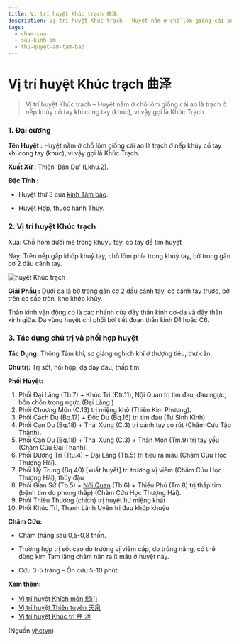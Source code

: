 ```yaml
---
title: Vị trí huyệt Khúc trạch 曲泽
description: Vị trí huyệt Khúc trạch – Huyệt nằm ở chỗ lõm giống cái ao là trạch ở nếp khủy cổ tay khi cong tay (khúc), vì vậy gọi là Khúc Trạch.
tags:
  - cham-cuu
  - sau-kinh-am
  - thu-quyet-am-tam-bao
---
```


# Vị trí huyệt Khúc trạch 曲泽 

> Vị trí huyệt Khúc trạch – Huyệt nằm ở chỗ lõm giống cái ao là trạch ở nếp khủy cổ tay khi cong tay (khúc), vì vậy gọi là Khúc Trạch.

### 1. Đại cương

**Tên Huyệt :** Huyệt nằm ở chỗ lõm giống cái ao là trạch ở nếp khủy cổ tay khi cong tay (khúc), vì vậy gọi là Khúc Trạch.

**Xuất Xứ :** Thiên ‘Bản Du’ (Lkhu.2).

**Đặc Tính :**

+ Huyệt thứ 3 của [kinh Tâm bào](/yhctvn/kinh-thu-quyet-am-tam-bao).

+ Huyệt Hợp, thuộc hành Thủy.

### 2. Vị trí huyệt Khúc trạch

Xưa: Chỗ hõm dưới mé trong khuỷu tay, co tay để tìm huyệt

Nay: Trên nếp gấp khớp khuỷ tay, chỗ lõm phía trong khuỷ tay, bờ trong gân cơ 2 đầu cánh tay.

![huyệt Khúc trạch](/imgs/yhctvn/huyet-khuc-trach-300x168.jpg)

**Giải Phẫu :** Dưới da là bờ trong gân cơ 2 đầu cánh tay, cơ cánh tay trước, bờ trên cơ sấp tròn, khe khớp khủy.

Thần kinh vận động cơ là các nhánh của dây thần kinh cơ-da và dây thần kinh giữa. Da vùng huyệt chi phối bởi tiết đoạn thần kinh D1 hoặc C6.

### 3. Tác dụng chủ trị và phối hợp huyệt

**Tác Dụng:** Thông Tâm khí, sơ giáng nghịch khí ở thượng tiêu, thư cân.

**Chủ trị:** Trị sốt, hồi hộp, dạ dày đau, thấp tim.

**Phối Huyệt:**

1. Phối Đại Lăng (Tb.7) + Khúc Trì (Đtr.11), Nội Quan trị tim đau, đau ngực, bồn chồn trong ngực (Đại Lăng )
2. Phối Chương Môn (C.13) trị miệng khô (Thiên Kim Phương).
3. Phối Cách Du (Bq.17) + Đốc Du (Bq.16) trị tim đau (Tư Sinh Kinh).
4. Phối Can Du (Bq.18) + Thái Xung (C.3) trị cánh tay co rút (Châm Cứu Tập Thành).
5. Phối Can Du (Bq.18) + Thái Xung (C.3) + Thần Môn (Tm.9) trị tay yếu (Châm Cứu Đại Thành).
6. Phối Dương Trì (Ttu.4) + Đại Lăng (Tb.5) trị tiêu ra máu (Châm Cứu Học Thượng Hải).
7. Phối Uỷ Trung (Bq.40) [xuất huyết] trị trường Vị viêm (Châm Cứu Học Thượng Hải), thủy đậu
8. Phối Gian Sử (Tb.5) + [Nội Quan](/yhctvn/vi-tri-huyet-noi-quan-%e5%86%85%e5%85%b3) (Tb.6) + Thiếu Phủ (Tm.8) trị thấp tim (bệnh tim do phong thấp) (Châm Cứu Học Thượng Hải).
9. Phối Thiếu Thương (chích) trị huyết hư miệng khát
10. Phối Khúc Trì, Thanh Lãnh Uyên trị đau khớp khuỷu

**Châm Cứu:**

+ Châm thẳng sâu 0,5-0,8 thốn.

+ Trường hợp trị sốt cao do trường vị viêm cấp, do trúng nắng, có thể dùng kim Tam lăng châm nặn ra ít máu ở huyệt này.

+ Cứu 3-5 tráng – Ôn cứu 5-10 phút.

**Xem thêm:**

* [Vị trí huyệt Khích môn 郄门](/yhctvn/vi-tri-huyet-khich-mon-%e9%83%84%e9%97%a8)
* [Vị trí huyệt Thiên tuyền 天泉](/yhctvn/vi-tri-huyet-thien-tuyen-%e5%a4%a9%e6%b3%89)
* [Vị trí huyệt Khúc trì 曲 池](/yhctvn/huyet-khuc-tri-%e6%9b%b2-%e6%b1%a0)

(Nguồn <a href="https://yhctvn.com/vi-tri-huyet-khuc-trach-曲泽/" target="_blank">yhctvn</a>)
